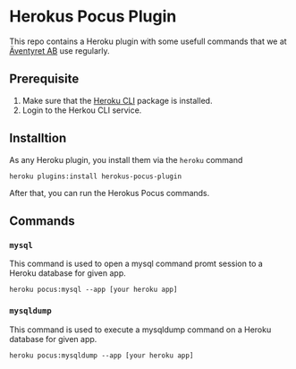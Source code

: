 
# Herokus Pocus Plugin

This repo contains a Heroku plugin with some usefull commands that we at [Äventyret AB](https://aventyret.com) use regularly.


## Prerequisite

1. Make sure that the [Heroku CLI](https://devcenter.heroku.com/articles/heroku-cli) package is installed.
2. Login to the Herkou CLI service. 

## Installtion

As any Heroku plugin, you install them via the `heroku` command

```
heroku plugins:install herokus-pocus-plugin
```

After that, you can run the Herokus Pocus commands.

## Commands

### `mysql` 

This command is used to open a mysql command promt session to a Heroku database for given app.

```
heroku pocus:mysql --app [your heroku app]
```
### `mysqldump`

This command is used to execute a mysqldump command on a Heroku database for given app.

```
heroku pocus:mysqldump --app [your heroku app] 
```




